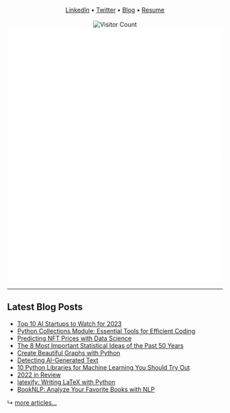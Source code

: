 <p align="center">
	<a href=https://www.linkedin.com/in/benedictneo />LinkedIn</a> • 
	<a href=https://twitter.com/benthecoder1 />Twitter</a> • 
	<a href=https://benedictxneo.medium.com />Blog</a> • 
	<a href=https://benthecoder.github.io/resume/Benedict_Neo_Resume.pdf />Resume</a>
	<br>
	<br>
	<img src="https://profile-counter.glitch.me/{benthecoder}/count.svg" alt="Visitor Count" />
	<br>
	<img src="https://github.com/benthecoder/stats/blob/generated/overview-dark.svg"/>
	<br>
	<img src="https://github.com/benthecoder/stats/blob/generated/languages-dark.svg"/>
</p>

---
<!-- 
 -->
<!--  source: https://github.com/jstrieb/github-stats  -->

<!-- 
## 📚 Books I want to read for 2022 

- [ISLR](https://hastie.su.domains/ISLR2/ISLRv2_website.pdf)
- [Forecasting: Principles and Practice (3rd ed)](https://otexts.com/fpp3/)
- [Data Science for Business](https://book.akij.net/eBooks/2018/May/5aef50939a868/Data_Science_for_Bus.pdf)
- [100 page ml](http://ema.cri-info.cm/wp-content/uploads/2019/07/2019BurkovTheHundred-pageMachineLearning.pdf)
- [Designing Data-Intensive Applications](https://tinyurl.com/yee77mtv)
- [Math for Machine Learning](https://www.tinyurl.com/math4ml)
- [Deep Learning with PyTorch](https://pytorch.org/assets/deep-learning/Deep-Learning-with-PyTorch.pdf)
- [Interpretable Machine Learning](https://christophm.github.io/interpretable-ml-book/)
- [Tidy Modeling with R](https://www.tmwr.org/)
- [R4ds](https://r4ds.had.co.nz/) -->


## Latest Blog Posts

<!-- BLOG-POST-LIST:START -->
- [Top 10 AI Startups to Watch for 2023](https://medium.com/bitgrit-data-science-publication/top-10-ai-startups-to-watch-for-2023-b72226a655f0?source=rss-9a24cc840494------2)
- [Python Collections Module: Essential Tools for Efficient Coding](https://betterprogramming.pub/python-collections-module-essential-tools-for-efficient-coding-436d420a6f8a?source=rss-9a24cc840494------2)
- [Predicting NFT Prices with Data Science](https://medium.datadriveninvestor.com/predicting-nft-prices-with-data-science-1d510b85804b?source=rss-9a24cc840494------2)
- [The 8 Most Important Statistical Ideas of the Past 50 Years](https://medium.com/bitgrit-data-science-publication/the-8-most-important-statistical-ideas-of-the-past-50-years-11220e46736f?source=rss-9a24cc840494------2)
- [Create Beautiful Graphs with Python](https://medium.com/geekculture/create-beautiful-graphs-with-python-4235f50b2adb?source=rss-9a24cc840494------2)
- [Detecting AI-Generated Text](https://medium.com/swlh/detecting-ai-generated-text-b56b3e8ca730?source=rss-9a24cc840494------2)
- [10 Python Libraries for Machine Learning You Should Try Out](https://medium.com/bitgrit-data-science-publication/10-python-libraries-for-machine-learning-you-should-try-out-f24cca774def?source=rss-9a24cc840494------2)
- [2022 in Review](https://benedictxneo.medium.com/2022-in-review-d658c9a5be49?source=rss-9a24cc840494------2)
- [latexify: Writing LaTeX with Python](https://medium.com/bitgrit-data-science-publication/latexify-writing-latex-with-python-6c0fa4b2e9d5?source=rss-9a24cc840494------2)
- [BookNLP: Analyze Your Favorite Books with NLP](https://medium.com/bitgrit-data-science-publication/booknlp-analyze-your-favorite-books-with-nlp-606367aa0930?source=rss-9a24cc840494------2)
<!-- BLOG-POST-LIST:END -->

↳ [more articles...](https://benedictxneo.medium.com/)



